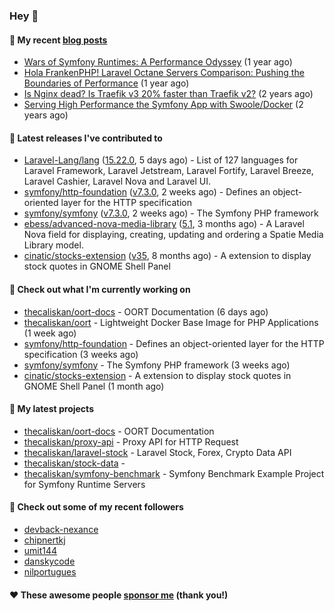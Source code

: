 ### Hey 👋

#### 📜 My recent [blog posts](https://caliskanemre.medium.com/)

- [Wars of Symfony Runtimes: A Performance Odyssey](https://medium.com/beyn-technology/wars-of-symfony-runtimes-a-performance-odyssey-7b0120e8f9e1?source=rss-cf41ab240584------2) (1 year ago)
- [Hola FrankenPHP! Laravel Octane Servers Comparison: Pushing the Boundaries of Performance](https://medium.com/beyn-technology/hola-frankenphp-laravel-octane-servers-comparison-pushing-the-boundaries-of-performance-d3e7ad8e652c?source=rss-cf41ab240584------2) (1 year ago)
- [Is Nginx dead? Is Traefik v3 20% faster than Traefik v2?](https://medium.com/beyn-technology/is-nginx-dead-is-traefik-v3-20-faster-than-traefik-v2-f28ffb7eed3e?source=rss-cf41ab240584------2) (2 years ago)
- [Serving High Performance the Symfony App with Swoole/Docker](https://medium.com/beyn-technology/serving-high-performance-the-symfony-app-with-swoole-docker-758d8f176889?source=rss-cf41ab240584------2) (2 years ago)

#### 🔭 Latest releases I've contributed to

- [Laravel-Lang/lang](https://github.com/Laravel-Lang/lang) ([15.22.0](https://github.com/Laravel-Lang/lang/releases/tag/15.22.0), 5 days ago) - List of 127 languages for Laravel Framework, Laravel Jetstream, Laravel Fortify, Laravel Breeze, Laravel Cashier, Laravel Nova and Laravel UI.
- [symfony/http-foundation](https://github.com/symfony/http-foundation) ([v7.3.0](https://github.com/symfony/http-foundation/releases/tag/v7.3.0), 2 weeks ago) - Defines an object-oriented layer for the HTTP specification
- [symfony/symfony](https://github.com/symfony/symfony) ([v7.3.0](https://github.com/symfony/symfony/releases/tag/v7.3.0), 2 weeks ago) - The Symfony PHP framework
- [ebess/advanced-nova-media-library](https://github.com/ebess/advanced-nova-media-library) ([5.1](https://github.com/ebess/advanced-nova-media-library/releases/tag/5.1), 3 months ago) - A Laravel Nova field for displaying, creating, updating and ordering a Spatie Media Library model.
- [cinatic/stocks-extension](https://github.com/cinatic/stocks-extension) ([v35](https://github.com/cinatic/stocks-extension/releases/tag/v35), 8 months ago) - A extension to display stock quotes in GNOME Shell Panel

#### 👷 Check out what I'm currently working on

- [thecaliskan/oort-docs](https://github.com/thecaliskan/oort-docs) - OORT Documentation (6 days ago)
- [thecaliskan/oort](https://github.com/thecaliskan/oort) - Lightweight Docker Base Image for PHP Applications (1 week ago)
- [symfony/http-foundation](https://github.com/symfony/http-foundation) - Defines an object-oriented layer for the HTTP specification (3 weeks ago)
- [symfony/symfony](https://github.com/symfony/symfony) - The Symfony PHP framework (3 weeks ago)
- [cinatic/stocks-extension](https://github.com/cinatic/stocks-extension) - A extension to display stock quotes in GNOME Shell Panel (1 month ago)

#### 🌱 My latest projects

- [thecaliskan/oort-docs](https://github.com/thecaliskan/oort-docs) - OORT Documentation
- [thecaliskan/proxy-api](https://github.com/thecaliskan/proxy-api) - Proxy API for HTTP Request
- [thecaliskan/laravel-stock](https://github.com/thecaliskan/laravel-stock) - Laravel Stock, Forex, Crypto Data API
- [thecaliskan/stock-data](https://github.com/thecaliskan/stock-data) - 
- [thecaliskan/symfony-benchmark](https://github.com/thecaliskan/symfony-benchmark) - Symfony Benchmark Example Project for Symfony Runtime Servers 

#### 👯 Check out some of my recent followers

- [devback-nexance](https://github.com/devback-nexance)
- [chipnertkj](https://github.com/chipnertkj)
- [umit144](https://github.com/umit144)
- [danskycode](https://github.com/danskycode)
- [nilportugues](https://github.com/nilportugues)

#### ❤️ These awesome people [sponsor me](https://github.com/sponsors/thecaliskan) (thank you!)

